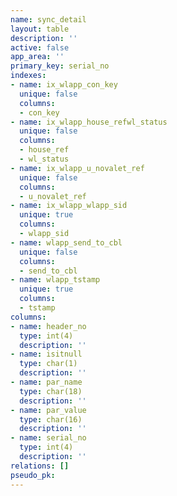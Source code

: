 ```yaml
---
name: sync_detail
layout: table
description: ''
active: false
app_area: ''
primary_key: serial_no
indexes:
- name: ix_wlapp_con_key
  unique: false
  columns:
  - con_key
- name: ix_wlapp_house_refwl_status
  unique: false
  columns:
  - house_ref
  - wl_status
- name: ix_wlapp_u_novalet_ref
  unique: false
  columns:
  - u_novalet_ref
- name: ix_wlapp_wlapp_sid
  unique: true
  columns:
  - wlapp_sid
- name: wlapp_send_to_cbl
  unique: false
  columns:
  - send_to_cbl
- name: wlapp_tstamp
  unique: true
  columns:
  - tstamp
columns:
- name: header_no
  type: int(4)
  description: ''
- name: isitnull
  type: char(1)
  description: ''
- name: par_name
  type: char(18)
  description: ''
- name: par_value
  type: char(16)
  description: ''
- name: serial_no
  type: int(4)
  description: ''
relations: []
pseudo_pk: 
---
```



